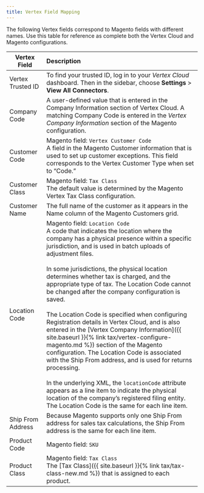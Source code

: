```yaml
---
title: Vertex Field Mapping
---
```



The following Vertex fields correspond to Magento fields with different names. Use this table for reference as complete both the Vertex Cloud and Magento configurations.

Vertex Field | Description
------------ | :----------
Vertex Trusted ID | To find your trusted ID, log in to your _Vertex Cloud_ dashboard. Then in the sidebar, choose **Settings** > **View All Connectors**.
Company Code | A user-defined value that is entered in the Company Information section of Vertex Cloud. A matching Company Code is entered in the _Vertex Company Information_ section of the Magento configuration.
Customer Code | Magento field: `Vertex Customer Code`<br>A field in the Magento Customer information that is used to set up customer exceptions. This field corresponds to the Vertex Customer Type when set to “Code.”
Customer Class | Magento field: `Tax Class`<br>The default value is determined by the Magento Vertex Tax Class configuration.
Customer Name | The full name of the customer as it appears in the Name column of the Magento Customers grid.
Location Code | Magento field: `Location Code`<br>A code that indicates the location where the company has a physical presence within a specific jurisdiction, and is used in batch uploads of adjustment files.<br><br>In some jurisdictions, the physical location determines whether tax is charged, and the appropriate type of tax. The Location Code cannot be changed after the company configuration is saved.<br><br>The Location Code is specified when configuring Registration details in Vertex Cloud, and is also entered in the [Vertex Company Information]({{ site.baseurl }}{% link tax/vertex-configure-magento.md %}) section of the Magento configuration. The Location Code is associated with the Ship From address, and is used for returns processing.<br><br>In the underlying XML, the `locationCode` attribute appears  as a line item to indicate the physical location of the company’s registered filing entity. The Location Code is the same for each line item.
Ship From Address | Because Magento supports only one Ship From address for sales tax calculations, the Ship From address is the same for each line item.
Product Code | Magento field: `SKU`
Product Class | Magento field: `Tax Class`<br>The [Tax Class]({{ site.baseurl }}{% link tax/tax-class-new.md %}) that is assigned to each product.
